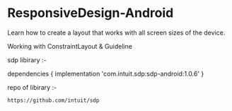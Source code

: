 # ResponsiveDesign-Android
Learn how to create a layout that works with all screen sizes of the device.

Working with ConstraintLayout & Guideline 

sdp libirary :-

  dependencies {
  implementation 'com.intuit.sdp:sdp-android:1.0.6'
}

repo of libirary :-
    
    https://github.com/intuit/sdp
